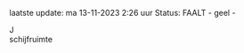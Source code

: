 laatste update: 
ma 13-11-2023  2:26   uur 
Status: FAALT - geel - 
<div class="service R">J</div><div class="service Y">schijfruimte</div>